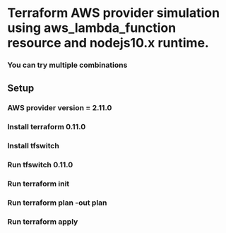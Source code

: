 # Terraform AWS provider simulation using aws_lambda_function resource and nodejs10.x runtime.

### You can try multiple combinations

## Setup
### AWS provider version = 2.11.0
### Install terraform 0.11.0
### Install tfswitch
### Run tfswitch 0.11.0
### Run terraform init
### Run terraform plan -out plan
### Run terraform apply